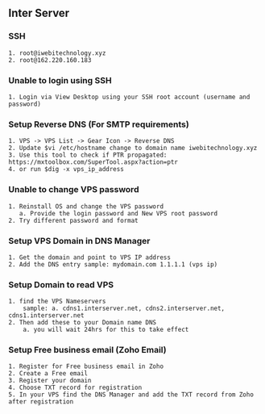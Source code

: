 ## Inter Server
### SSH
```
1. root@iwebitechnology.xyz
2. root@162.220.160.183
```
### Unable to login using SSH
```
1. Login via View Desktop using your SSH root account (username and password)
```
### Setup Reverse DNS (For SMTP requirements)
```
1. VPS -> VPS List -> Gear Icon -> Reverse DNS
2. Update $vi /etc/hostname change to domain name iwebitechnology.xyz
3. Use this tool to check if PTR propagated: https://mxtoolbox.com/SuperTool.aspx?action=ptr
4. or run $dig -x vps_ip_address
```
### Unable to change VPS password
```
1. Reinstall OS and change the VPS password
   a. Provide the login password and New VPS root password
2. Try different password and format
```
### Setup VPS Domain in DNS Manager
```
1. Get the domain and point to VPS IP address
2. Add the DNS entry sample: mydomain.com 1.1.1.1 (vps ip)
```
### Setup Domain to read VPS
```
1. find the VPS Nameservers
    sample: a. cdns1.interserver.net, cdns2.interserver.net, cdns1.interserver.net
2. Then add these to your Domain name DNS
    a. you will wait 24hrs for this to take effect
```
### Setup Free business email (Zoho Email)
```
1. Register for Free business email in Zoho
2. Create a Free email
3. Register your domain
4. Choose TXT record for registration
5. In your VPS find the DNS Manager and add the TXT record from Zoho after registration
```
